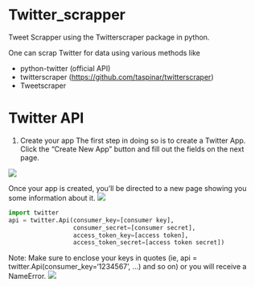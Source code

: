 # Twitter_scrapper
Tweet Scrapper using the Twitterscraper package in python.

One can scrap Twitter for data using various methods like 
- python-twitter (official API)
- twitterscraper (https://github.com/taspinar/twitterscraper)
- Tweetscraper

# Twitter API
1. Create your app
The first step in doing so is to create a Twitter App. Click the “Create New App” button and fill out the fields on the next page.

![](https://python-twitter.readthedocs.io/en/latest/_images/python-twitter-app-creation-part1.png)

Once your app is created, you’ll be directed to a new page showing you some information about it.
![](https://python-twitter.readthedocs.io/en/latest/_images/python-twitter-app-creation-part2.png)
```python
import twitter
api = twitter.Api(consumer_key=[consumer key],
                  consumer_secret=[consumer secret],
                  access_token_key=[access token],
                  access_token_secret=[access token secret])
```                  
Note: Make sure to enclose your keys in quotes (ie, api = twitter.Api(consumer_key=‘1234567’, …) and so on) or you will receive a NameError.
![](https://www.growthplug.com/wp-content/uploads/2018/07/twitter_logo_0.png)

